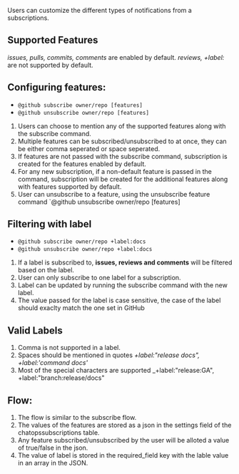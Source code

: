
Users can customize the different types of notifications from a subscriptions.

## Supported Features
_issues, pulls, commits, comments_ are enabled by default.
_reviews, +label:_ are not supported by default.

## Configuring features:
* `@github subscribe owner/repo [features]`
* `@github unsubscribe owner/repo [features]`

1) Users can choose to mention any of the supported features along with the subscribe command.
2) Multiple features can be subscribed/unsubscribed to at once, they can be either comma seperated or space seperated.
2) If features are not passed with the subscribe command, subscription is created for the features enabled by default.
3) For any new subscription, if a non-default feature is passed in the command, subscription will be created for the additional features along with features supported by default.
4) User can unsubscribe to a feature, using the unsubscribe feature command `@github unsubscribe owner/repo [features]


## Filtering with label
* `@github subscribe owner/repo +label:docs`
* `@github unsubscribe owner/repo +label:docs`

1) If a label is subscribed to, **issues, reviews and comments** will be filtered based on the label.
2) User can only subscribe to one label for a subscription.
3) Label can be updated by running the subscribe command with the new label.
4) The value passed for the label is case sensitive, the case of the label should exaclty match the one set in GitHub

## Valid Labels
1) Comma is not supported in a label.
2) Spaces should be mentioned in quotes _+label:"release docs", +label:'command docs'_
3) Most of the special characters are supported _+label:"release:GA", +label:"branch:release/docs"


## Flow:
1) The flow is similar to the subscribe flow.
2) The values of the features are stored as a json in the settings field of the chatopssubscriptions table.
3) Any feature subscribed/unsubscribed by the user will be alloted a value of true/false in the json.
4) The value of label is stored in the required_field key with the lable value in an array in the JSON.




